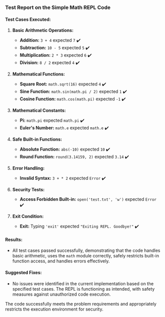 ### Test Report on the Simple Math REPL Code

#### Test Cases Executed:

1. **Basic Arithmetic Operations:**
   - **Addition:** `3 + 4` expected `7` ✔️
   - **Subtraction:** `10 - 5` expected `5` ✔️
   - **Multiplication:** `2 * 3` expected `6` ✔️
   - **Division:** `8 / 2` expected `4` ✔️

2. **Mathematical Functions:**
   - **Square Root:** `math.sqrt(16)` expected `4` ✔️
   - **Sine Function:** `math.sin(math.pi / 2)` expected `1` ✔️
   - **Cosine Function:** `math.cos(math.pi)` expected `-1` ✔️

3. **Mathematical Constants:**
   - **Pi:** `math.pi` expected `math.pi` ✔️
   - **Euler's Number:** `math.e` expected `math.e` ✔️

4. **Safe Built-in Functions:**
   - **Absolute Function:** `abs(-10)` expected `10` ✔️
   - **Round Function:** `round(3.14159, 2)` expected `3.14` ✔️

5. **Error Handling:**
   - **Invalid Syntax:** `3 + * 2` expected `Error` ✔️

6. **Security Tests:**
   - **Access Forbidden Built-in:** `open('test.txt', 'w')` expected `Error` ✔️

7. **Exit Condition:**
   - **Exit:** Typing `'exit'` expected `"Exiting REPL. Goodbye!"` ✔️

#### Results:
- All test cases passed successfully, demonstrating that the code handles basic arithmetic, uses the `math` module correctly, safely restricts built-in function access, and handles errors effectively.

#### Suggested Fixes:
- No issues were identified in the current implementation based on the specified test cases. The REPL is functioning as intended, with safety measures against unauthorized code execution.

The code successfully meets the problem requirements and appropriately restricts the execution environment for security.